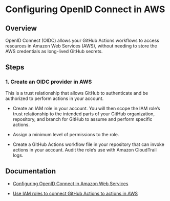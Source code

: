 # Configuring OpenID Connect in AWS

## Overview

OpenID Connect (OIDC) allows your GitHub Actions workflows to access resources in Amazon Web Services (AWS), without needing to store the AWS credentials as long-lived GitHub secrets.

## Steps

### 1. Create an OIDC provider in AWS

This is a trust relationship that allows GitHub to authenticate and be authorized to perform actions in your account.






- Create an IAM role in your account. You will then scope the IAM role’s trust relationship to the intended parts of your GitHub organization, repository, and branch for GitHub to assume and perform specific actions.

- Assign a minimum level of permissions to the role.

- Create a GitHub Actions workflow file in your repository that can invoke actions in your account.
Audit the role’s use with Amazon CloudTrail logs.


## Documentation

- [Configuring OpenID Connect in Amazon Web Services](https://docs.github.com/en/actions/security-for-github-actions/security-hardening-your-deployments/configuring-openid-connect-in-amazon-web-services)

- [Use IAM roles to connect GitHub Actions to actions in AWS](https://aws.amazon.com/blogs/security/use-iam-roles-to-connect-github-actions-to-actions-in-aws/)
